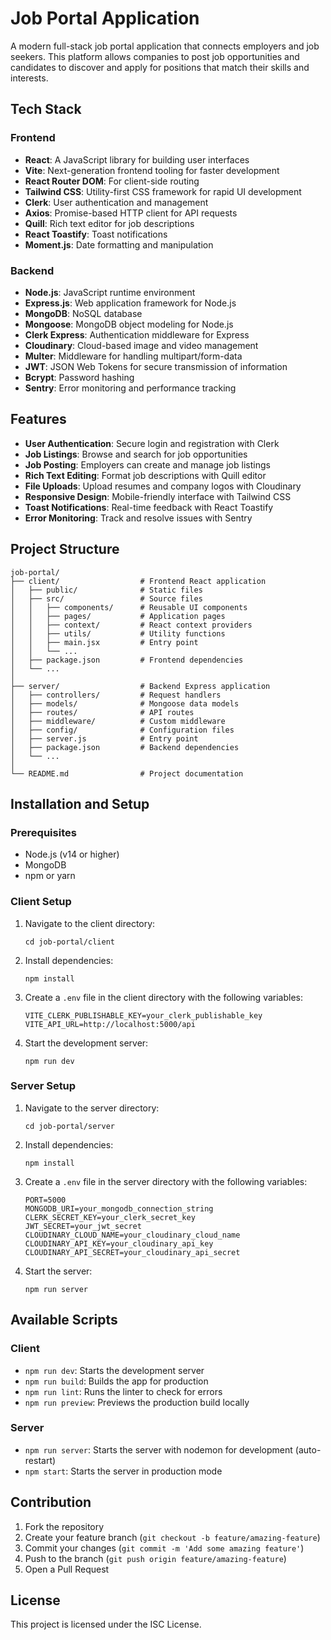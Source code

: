 # Job Portal Application

A modern full-stack job portal application that connects employers and job seekers. This platform allows companies to post job opportunities and candidates to discover and apply for positions that match their skills and interests.

## Tech Stack

### Frontend
- **React**: A JavaScript library for building user interfaces
- **Vite**: Next-generation frontend tooling for faster development
- **React Router DOM**: For client-side routing
- **Tailwind CSS**: Utility-first CSS framework for rapid UI development
- **Clerk**: User authentication and management
- **Axios**: Promise-based HTTP client for API requests
- **Quill**: Rich text editor for job descriptions
- **React Toastify**: Toast notifications
- **Moment.js**: Date formatting and manipulation

### Backend
- **Node.js**: JavaScript runtime environment
- **Express.js**: Web application framework for Node.js
- **MongoDB**: NoSQL database
- **Mongoose**: MongoDB object modeling for Node.js
- **Clerk Express**: Authentication middleware for Express
- **Cloudinary**: Cloud-based image and video management
- **Multer**: Middleware for handling multipart/form-data
- **JWT**: JSON Web Tokens for secure transmission of information
- **Bcrypt**: Password hashing
- **Sentry**: Error monitoring and performance tracking

## Features

- **User Authentication**: Secure login and registration with Clerk
- **Job Listings**: Browse and search for job opportunities
- **Job Posting**: Employers can create and manage job listings
- **Rich Text Editing**: Format job descriptions with Quill editor
- **File Uploads**: Upload resumes and company logos with Cloudinary
- **Responsive Design**: Mobile-friendly interface with Tailwind CSS
- **Toast Notifications**: Real-time feedback with React Toastify
- **Error Monitoring**: Track and resolve issues with Sentry

## Project Structure

```
job-portal/
├── client/                  # Frontend React application
│   ├── public/              # Static files
│   ├── src/                 # Source files
│   │   ├── components/      # Reusable UI components
│   │   ├── pages/           # Application pages
│   │   ├── context/         # React context providers
│   │   ├── utils/           # Utility functions
│   │   ├── main.jsx         # Entry point
│   │   └── ...
│   ├── package.json         # Frontend dependencies
│   └── ...
│
├── server/                  # Backend Express application
│   ├── controllers/         # Request handlers
│   ├── models/              # Mongoose data models
│   ├── routes/              # API routes
│   ├── middleware/          # Custom middleware
│   ├── config/              # Configuration files
│   ├── server.js            # Entry point
│   ├── package.json         # Backend dependencies
│   └── ...
│
└── README.md                # Project documentation
```

## Installation and Setup

### Prerequisites
- Node.js (v14 or higher)
- MongoDB
- npm or yarn

### Client Setup
1. Navigate to the client directory:
   ```
   cd job-portal/client
   ```

2. Install dependencies:
   ```
   npm install
   ```

3. Create a `.env` file in the client directory with the following variables:
   ```
   VITE_CLERK_PUBLISHABLE_KEY=your_clerk_publishable_key
   VITE_API_URL=http://localhost:5000/api
   ```

4. Start the development server:
   ```
   npm run dev
   ```

### Server Setup
1. Navigate to the server directory:
   ```
   cd job-portal/server
   ```

2. Install dependencies:
   ```
   npm install
   ```

3. Create a `.env` file in the server directory with the following variables:
   ```
   PORT=5000
   MONGODB_URI=your_mongodb_connection_string
   CLERK_SECRET_KEY=your_clerk_secret_key
   JWT_SECRET=your_jwt_secret
   CLOUDINARY_CLOUD_NAME=your_cloudinary_cloud_name
   CLOUDINARY_API_KEY=your_cloudinary_api_key
   CLOUDINARY_API_SECRET=your_cloudinary_api_secret
   ```

4. Start the server:
   ```
   npm run server
   ```

## Available Scripts

### Client
- `npm run dev`: Starts the development server
- `npm run build`: Builds the app for production
- `npm run lint`: Runs the linter to check for errors
- `npm run preview`: Previews the production build locally

### Server
- `npm run server`: Starts the server with nodemon for development (auto-restart)
- `npm start`: Starts the server in production mode

## Contribution

1. Fork the repository
2. Create your feature branch (`git checkout -b feature/amazing-feature`)
3. Commit your changes (`git commit -m 'Add some amazing feature'`)
4. Push to the branch (`git push origin feature/amazing-feature`)
5. Open a Pull Request

## License

This project is licensed under the ISC License.

